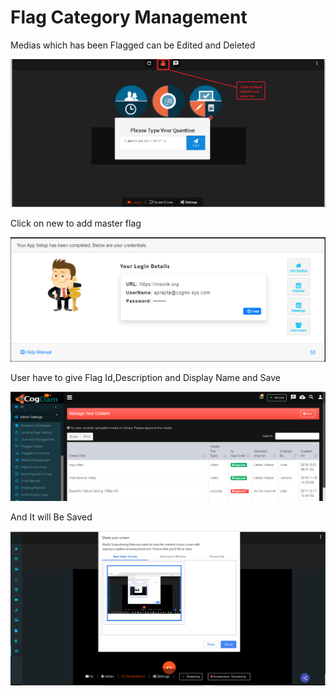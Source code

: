 # Flag Category Management

Medias which has been Flagged can be Edited and Deleted

![](../.gitbook/assets/image%20%2814%29.png)

Click on new to add master flag

![](../.gitbook/assets/image%20%28283%29.png)

User have to give Flag Id,Description and Display Name and Save

![](../.gitbook/assets/image%20%2813%29.png)

And It will Be Saved

![](../.gitbook/assets/image%20%2896%29.png)

